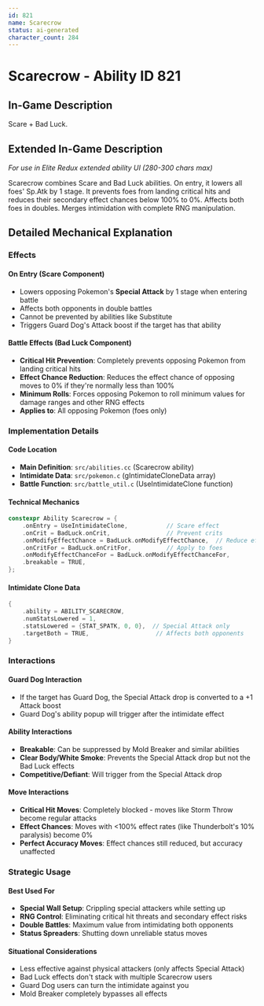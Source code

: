 ```yaml
---
id: 821
name: Scarecrow
status: ai-generated
character_count: 284
---
```


# Scarecrow - Ability ID 821

## In-Game Description
Scare + Bad Luck.

## Extended In-Game Description
*For use in Elite Redux extended ability UI (280-300 chars max)*

Scarecrow combines Scare and Bad Luck abilities. On entry, it lowers all foes' Sp.Atk by 1 stage. It prevents foes from landing critical hits and reduces their secondary effect chances below 100% to 0%. Affects both foes in doubles. Merges intimidation with complete RNG manipulation.

## Detailed Mechanical Explanation

### Effects

#### On Entry (Scare Component)
- Lowers opposing Pokemon's **Special Attack** by 1 stage when entering battle
- Affects both opponents in double battles
- Cannot be prevented by abilities like Substitute
- Triggers Guard Dog's Attack boost if the target has that ability

#### Battle Effects (Bad Luck Component)
- **Critical Hit Prevention**: Completely prevents opposing Pokemon from landing critical hits
- **Effect Chance Reduction**: Reduces the effect chance of opposing moves to 0% if they're normally less than 100%
- **Minimum Rolls**: Forces opposing Pokemon to roll minimum values for damage ranges and other RNG effects
- **Applies to**: All opposing Pokemon (foes only)

### Implementation Details

#### Code Location
- **Main Definition**: `src/abilities.cc` (Scarecrow ability)
- **Intimidate Data**: `src/pokemon.c` (gIntimidateCloneData array)
- **Battle Function**: `src/battle_util.c` (UseIntimidateClone function)

#### Technical Mechanics
```cpp
constexpr Ability Scarecrow = {
    .onEntry = UseIntimidateClone,           // Scare effect
    .onCrit = BadLuck.onCrit,                // Prevent crits
    .onModifyEffectChance = BadLuck.onModifyEffectChance,  // Reduce effect chances
    .onCritFor = BadLuck.onCritFor,          // Apply to foes
    .onModifyEffectChanceFor = BadLuck.onModifyEffectChanceFor,
    .breakable = TRUE,
};
```

#### Intimidate Clone Data
```cpp
{
    .ability = ABILITY_SCARECROW,
    .numStatsLowered = 1,
    .statsLowered = {STAT_SPATK, 0, 0},  // Special Attack only
    .targetBoth = TRUE,                   // Affects both opponents
}
```

### Interactions

#### Guard Dog Interaction
- If the target has Guard Dog, the Special Attack drop is converted to a +1 Attack boost
- Guard Dog's ability popup will trigger after the intimidate effect

#### Ability Interactions
- **Breakable**: Can be suppressed by Mold Breaker and similar abilities
- **Clear Body/White Smoke**: Prevents the Special Attack drop but not the Bad Luck effects
- **Competitive/Defiant**: Will trigger from the Special Attack drop

#### Move Interactions
- **Critical Hit Moves**: Completely blocked - moves like Storm Throw become regular attacks
- **Effect Chances**: Moves with <100% effect rates (like Thunderbolt's 10% paralysis) become 0%
- **Perfect Accuracy Moves**: Effect chances still reduced, but accuracy unaffected

### Strategic Usage

#### Best Used For
- **Special Wall Setup**: Crippling special attackers while setting up
- **RNG Control**: Eliminating critical hit threats and secondary effect risks
- **Double Battles**: Maximum value from intimidating both opponents
- **Status Spreaders**: Shutting down unreliable status moves

#### Situational Considerations
- Less effective against physical attackers (only affects Special Attack)
- Bad Luck effects don't stack with multiple Scarecrow users
- Guard Dog users can turn the intimidate against you
- Mold Breaker completely bypasses all effects